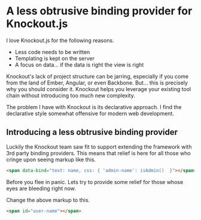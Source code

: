 # A less obtrusive binding provider for Knockout.js

I love Knockout.js for the following reasons.

* Less code needs to be written
* Templating is kept on the server
* A focus on data... if the data is right the view is right

Knockout's lack of project structure can be jarring, especially if you come from the land of Ember, Angular, or even Backbone. But... this is precisely why you should consider it. Knockout helps you leverage your existing tool chain without introducing too much new complexity.

The problem I have with Knockout is its declarative approach. I find the declarative style somewhat offensive for modern web development.

## Introducing a less obtrusive binding provider

Luckily the Knockout team saw fit to support extending the framework with 3rd party binding providers.
This means that relief is here for all those who cringe upon seeing markup like this.

```html
<span data-bind="text: name, css: { 'admin-name': isAdmin()  }"></span>
```

Before you flee in panic. Lets try to provide some relief for those whose eyes are bleeding right now.
 
 Change the above markup to this.
 
 ```html
 <span id="user-name"></span>
 ```
